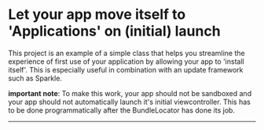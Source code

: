 
# Let your app move itself to 'Applications' on (initial) launch

This project is an example of a simple class that helps you streamline the experience of first use of your application by allowing your app to 'install itself'. This is especially useful in combination with an update framework such as Sparkle.

**important note**: To make this work, your app should not be sandboxed and your app should not automatically launch it's initial viewcontroller. This has to be done programmatically after the BundleLocator has done its job.

---